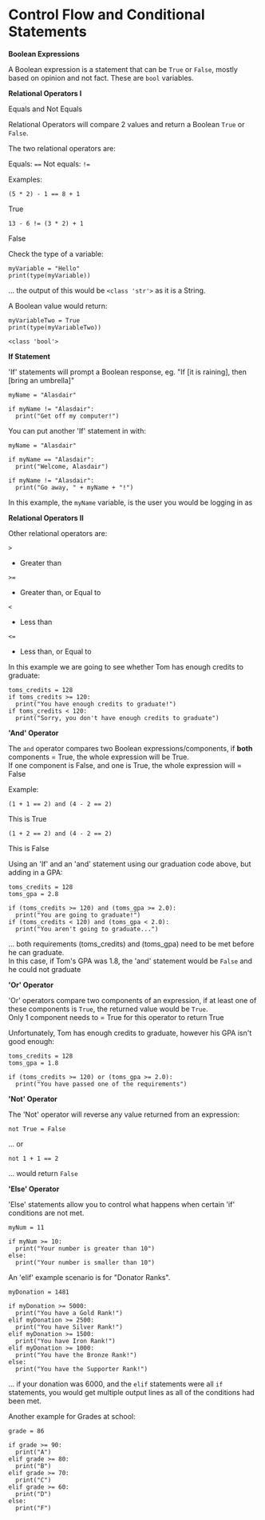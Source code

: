 # Control Flow and Conditional Statements

**Boolean Expressions**

A Boolean expression is a statement that can be ```True``` or ```False```, mostly based on opinion and not fact. These are ```bool``` variables.

**Relational Operators I**

Equals and Not Equals

Relational Operators will compare 2 values and return a Boolean ```True``` or ```False```.

The two relational operators are:

Equals: ```==```
Not equals: ```!=```

Examples:

```
(5 * 2) - 1 == 8 + 1
```
True

```
13 - 6 != (3 * 2) + 1
```
False


Check the type of a variable:

```
myVariable = "Hello"
print(type(myVariable))
```
... the output of this would be ```<class 'str'>``` as it is a String.

A Boolean value would return:
```
myVariableTwo = True
print(type(myVariableTwo))

<class 'bool'>
```


**If Statement**

'If' statements will prompt a Boolean response, eg. "If [it is raining], then [bring an umbrella]"

```
myName = "Alasdair"

if myName != "Alasdair":
  print("Get off my computer!")
```

You can put another 'If' statement in with:

```
myName = "Alasdair"

if myName == "Alasdair":
  print("Welcome, Alasdair")

if myName != "Alasdair":
  print("Go away, " + myName + "!")
```

In this example, the ```myName``` variable, is the user you would be logging in as


**Relational Operators II**

Other relational operators are:

```
>
```
- Greater than
```
>=
```
- Greater than, or Equal to
```
<
```
- Less than
```
<=
```
- Less than, or Equal to

In this example we are going to see whether Tom has enough credits to graduate:

```
toms_credits = 128
if toms_credits >= 120:
  print("You have enough credits to graduate!")
if toms_credits < 120:
  print("Sorry, you don't have enough credits to graduate")
```

**'And' Operator**

The ```and``` operator compares two Boolean expressions/components, if **both** components = True, the whole expression will be True.\
If one component is False, and one is True, the whole expression will = False

Example:

```
(1 + 1 == 2) and (4 - 2 == 2)
```
This is True

```
(1 + 2 == 2) and (4 - 2 == 2)
```
This is False

Using an 'If' and an 'and' statement using our graduation code above, but adding in a GPA:

```
toms_credits = 128
toms_gpa = 2.8

if (toms_credits >= 120) and (toms_gpa >= 2.0):
  print("You are going to graduate!")
if (toms_credits < 120) and (toms_gpa < 2.0):
  print("You aren't going to graduate...")
```
... both requirements (toms_credits) and (toms_gpa) need to be met before he can graduate.\
In this case, if Tom's GPA was 1.8, the 'and' statement would be ```False``` and he could not graduate


**'Or' Operator**

'Or' operators compare two components of an expression, if at least one of these components is ```True```, the returned value would be ```True```.\
Only 1 component needs to = True for this operator to return True

Unfortunately, Tom has enough credits to graduate, however his GPA isn't good enough:

```
toms_credits = 128
toms_gpa = 1.8

if (toms_credits >= 120) or (toms_gpa >= 2.0):
  print("You have passed one of the requirements")
```

**'Not' Operator**

The 'Not' operator will reverse any value returned from an expression:

```
not True = False
```
... or
```
not 1 + 1 == 2
```
... would return ```False```


**'Else' Operator**

'Else' statements allow you to control what happens when certain 'if' conditions are not met.

```
myNum = 11

if myNum >= 10:
  print("Your number is greater than 10")
else:
  print("Your number is smaller than 10")
```

An 'elif' example scenario is for "Donator Ranks".

```
myDonation = 1481

if myDonation >= 5000:
  print("You have a Gold Rank!")
elif myDonation >= 2500:
  print("You have Silver Rank!")
elif myDonation >= 1500:
  print("You have Iron Rank!")
elif myDonation >= 1000:
  print("You have the Bronze Rank!")
else:
  print("You have the Supporter Rank!")
```
... if your donation was 6000, and the ```elif``` statements were all ```if``` statements, you would get multiple output lines as all of the conditions had been met.

Another example for Grades at school:

```
grade = 86

if grade >= 90:
  print("A")
elif grade >= 80:
  print("B")
elif grade >= 70:
  print("C")
elif grade >= 60:
  print("D")
else:
  print("F")
```
